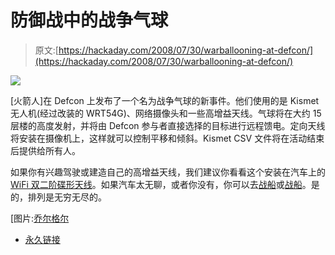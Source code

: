 # 防御战中的战争气球

> 原文:[https://hackaday.com/2008/07/30/warballooning-at-defcon/](https://hackaday.com/2008/07/30/warballooning-at-defcon/)

![](../Images/a45986a6968eb255e2940e18bd9338a7.png)

[火箭人]在 Defcon 上发布了一个名为战争气球的新事件。他们使用的是 Kismet 无人机(经过改装的 WRT54G)、网络摄像头和一些高增益天线。气球将在大约 15 层楼的高度发射，并将由 Defcon 参与者直接选择的目标进行远程馈电。定向天线将安装在摄像机上，这样就可以控制平移和倾斜。Kismet CSV 文件将在活动结束后提供给所有人。

如果你有兴趣驾驶或建造自己的高增益天线，我们建议你看看这个安装在汽车上的 [WiFi 双二阶碟形天线](http://www.engadget.com/2005/11/15/how-to-build-a-wifi-biquad-dish-antenna/)。如果汽车太无聊，或者你没有，你可以去[战船](http://hardware.slashdot.org/article.pl?sid=04/06/09/2136222)或[战船](http://www.pbs.org/cringely/pulpit/2004/pulpit_20040715_000819.html)。是的，排列是无穷无尽的。

[图片:[乔尔格尔](http://flickr.com/photos/97407996@N00/210755823/)

*   [永久链接](https://forum.defcon.org/showthread.php?t=9613)